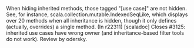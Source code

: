 When hiding inherited methods, those tagged "[use case]" are not hidden. See, for instance, scala.collection.mutable.IndexedSeqLike, which displays over 20 methods when all inheritance is hidden, though it only defines (actually, overrides) a single method.
(In r22311) [scaladoc] Closes #3125: inherited use cases have wrong owner (and inheritance-based filter tools do not work). Review by odersky.
